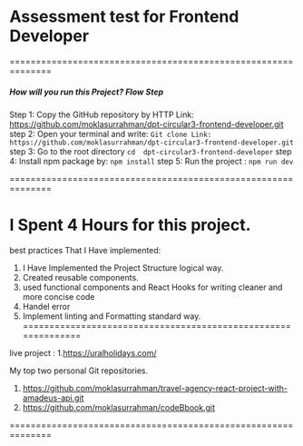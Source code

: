 # Assessment test for Frontend Developer


==============================================================
<h5>How will you run this Project? Flow Step</h5>

Step 1: Copy the GitHub repository by HTTP Link: https://github.com/moklasurrahman/dpt-circular3-frontend-developer.git
step 2: Open your terminal and write: ``` Git clone Link: https://github.com/moklasurrahman/dpt-circular3-frontend-developer.git ```
step 3: Go to the root directory ``` cd  dpt-circular3-frontend-developer ```
step 4: Install npm package by: ``` npm install ```
step 5: Run the project : ``` npm run dev ```

==============================================================


I Spent 4 Hours for this project.
===========================================================

 best practices That I Have implemented:

 1. I Have Implemented the Project Structure logical way.
 2. Created reusable components.
 3. used  functional components and React Hooks for writing cleaner and more concise code
 4. Handel error
 5. Implement linting and Formatting standard way.
==============================================================

live project : 
 1.https://uralholidays.com/

My  top two personal Git repositories.
1. https://github.com/moklasurrahman/travel-agency-react-project-with-amadeus-api.git
2. https://github.com/moklasurrahman/codeBbook.git

==============================================================

